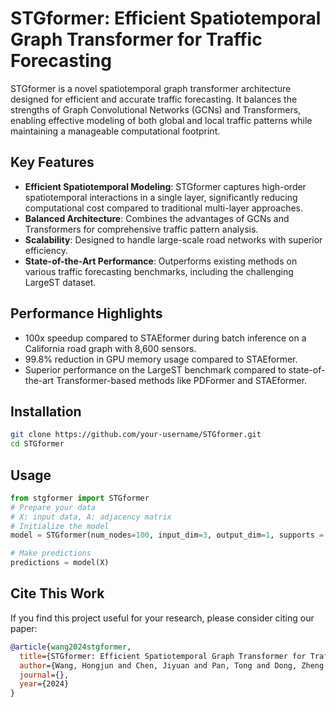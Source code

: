 # STGformer: Efficient Spatiotemporal Graph Transformer for Traffic Forecasting

STGformer is a novel spatiotemporal graph transformer architecture designed for efficient and accurate traffic forecasting. It balances the strengths of Graph Convolutional Networks (GCNs) and Transformers, enabling effective modeling of both global and local traffic patterns while maintaining a manageable computational footprint.

## Key Features

- **Efficient Spatiotemporal Modeling**: STGformer captures high-order spatiotemporal interactions in a single layer, significantly reducing computational cost compared to traditional multi-layer approaches.
- **Balanced Architecture**: Combines the advantages of GCNs and Transformers for comprehensive traffic pattern analysis.
- **Scalability**: Designed to handle large-scale road networks with superior efficiency.
- **State-of-the-Art Performance**: Outperforms existing methods on various traffic forecasting benchmarks, including the challenging LargeST dataset.

## Performance Highlights

- 100x speedup compared to STAEformer during batch inference on a California road graph with 8,600 sensors.
- 99.8% reduction in GPU memory usage compared to STAEformer.
- Superior performance on the LargeST benchmark compared to state-of-the-art Transformer-based methods like PDFormer and STAEformer.

## Installation

```bash
git clone https://github.com/your-username/STGformer.git
cd STGformer
```

## Usage

```python
from stgformer import STGformer
# Prepare your data
# X: input data, A: adjacency matrix
# Initialize the model
model = STGformer(num_nodes=100, input_dim=3, output_dim=1, supports = adj_mx)

# Make predictions
predictions = model(X)
```

## Cite This Work

If you find this project useful for your research, please consider citing our paper:

```bibtex
@article{wang2024stgformer,
  title={STGformer: Efficient Spatiotemporal Graph Transformer for Traffic Forecasting},
  author={Wang, Hongjun and Chen, Jiyuan and Pan, Tong and Dong, Zheng and Zhang, Lingyu and Jiang, Renhe and Song, Xuan},
  journal={},
  year={2024}
}
```
